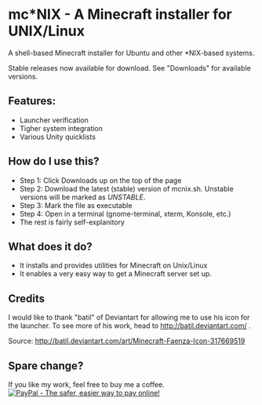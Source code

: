 mc*NIX - A Minecraft installer for UNIX/Linux
=============================================

A shell-based Minecraft installer for Ubuntu and other *NIX-based systems.

Stable releases now available for download. See "Downloads" for available versions.

Features:
---
- Launcher verification
- Tigher system integration
- Various Unity quicklists

How do I use this?
---
- Step 1: Click Downloads up on the top of the page
- Step 2: Download the latest (stable) version of mcnix.sh. Unstable versions will be marked as *UNSTABLE*.
- Step 3: Mark the file as executable
- Step 4: Open in a terminal (gnome-terminal, xterm, Konsole, etc.)
- The rest is fairly self-explanitory

What does it do?
---
- It installs and provides utilities for Minecraft on Unix/Linux
- It enables a very easy way to get a Minecraft server set up.

Credits
---
I would like to thank "batil" of Deviantart for allowing me to use his icon for the launcher. To see more of his work, head to http://batil.deviantart.com/ .

Source:
http://batil.deviantart.com/art/Minecraft-Faenza-Icon-317669519

Spare change?
---
If you like my work, feel free to buy me a coffee.
[![PayPal - The safer, easier way to pay online!](https://www.paypalobjects.com/en_US/i/btn/btn_donateCC_LG.gif)](https://www.paypal.com/cgi-bin/webscr?cmd=_s-xclick&hosted_button_id=4LPXB3QJWVFQ6)
